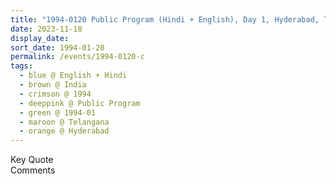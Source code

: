 ```yaml
---
title: "1994-0120 Public Program (Hindi + English), Day 1, Hyderabad, Telangana, India"
date: 2023-11-18
display_date: 
sort_date: 1994-01-20
permalink: /events/1994-0120-c
tags:
  - blue @ English + Hindi
  - brown @ India
  - crimson @ 1994
  - deeppink @ Public Program
  - green @ 1994-01
  - maroon @ Telangana
  - orange @ Hyderabad
---
```


<wave-list>
  <list-title color="green" width="75">Key Quote</list-title>
  <list-item color="BlanchedAlmond"  width="200"></list-item>
  <list-item color="Lavender"></list-item>
  <list-item color="BlanchedAlmond"></list-item>
</wave-list>

<br>

<wave-list>
  <list-title color="green" width="75">Comments</list-title>
  <list-item color="BlanchedAlmond"  width="200"></list-item>
  <list-item color="Lavender"></list-item>
  <list-item color="BlanchedAlmond"></list-item>
</wave-list>
